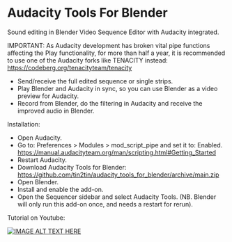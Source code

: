 # Audacity Tools For Blender
Sound editing in Blender Video Sequence Editor with Audacity integrated. 

IMPORTANT: As Audacity development has broken vital pipe functions affecting the Play functionality, for more than half a year, it is recommended to use one of the Audacity forks like TENACITY instead: https://codeberg.org/tenacityteam/tenacity

- Send/receive the full edited sequence or single strips. 
- Play Blender and Audacity in sync, so you can use Blender as a video preview for Audacity. 
- Record from Blender, do the filtering in Audacity and receive the improved audio in Blender.  

Installation:
- Open Audacity.
- Go to: Preferences > Modules > mod_script_pipe and set it to: Enabled. https://manual.audacityteam.org/man/scripting.html#Getting_Started
- Restart Audacity.
- Download Audacity Tools for Blender: https://github.com/tin2tin/audacity_tools_for_blender/archive/main.zip
- Open Blender.
- Install and enable the add-on.
- Open the Sequencer sidebar and select Audacity Tools.
(NB. Blender will only run this add-on once, and needs a restart for rerun).

Tutorial on Youtube:

[![IMAGE ALT TEXT HERE](https://img.youtube.com/vi/f61Zvb8AipA/0.jpg)](https://www.youtube.com/watch?v=f61Zvb8AipA)
